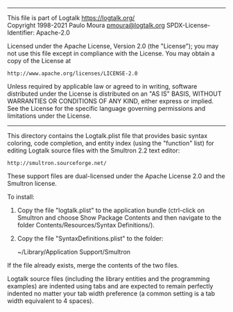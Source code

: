 ________________________________________________________________________

This file is part of Logtalk <https://logtalk.org/>  
Copyright 1998-2021 Paulo Moura <pmoura@logtalk.org>
SPDX-License-Identifier: Apache-2.0

Licensed under the Apache License, Version 2.0 (the "License");
you may not use this file except in compliance with the License.
You may obtain a copy of the License at

    http://www.apache.org/licenses/LICENSE-2.0

Unless required by applicable law or agreed to in writing, software
distributed under the License is distributed on an "AS IS" BASIS,
WITHOUT WARRANTIES OR CONDITIONS OF ANY KIND, either express or implied.
See the License for the specific language governing permissions and
limitations under the License.
________________________________________________________________________


This directory contains the Logtalk.plist file that provides basic syntax 
coloring, code completion, and entity index (using the "function" list)
for editing Logtalk source files with the Smultron 2.2 text editor:

	http://smultron.sourceforge.net/

These support files are dual-licensed under the Apache License 2.0 and the
Smultron license.

To install:

1. Copy the file "logtalk.plist" to the application bundle (ctrl-click on 
Smultron and choose Show Package Contents and then navigate to the folder
Contents/Resources/Syntax Definitions/).

2. Copy the file "SyntaxDefinitions.plist" to the folder:

	~/Library/Application Support/Smultron

If the file already exists, merge the contents of the two files.

Logtalk source files (including the library entities and the programming
examples) are indented using tabs and are expected to remain perfectly 
indented no matter your tab width preference (a common setting is a tab
width equivalent to 4 spaces).
